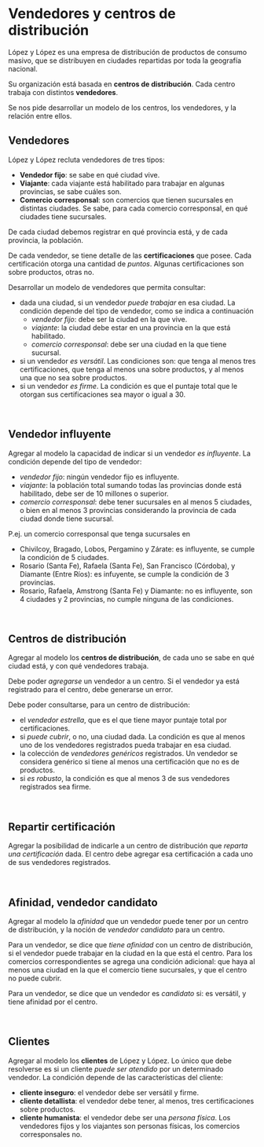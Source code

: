 # Vendedores y centros de distribución

López y López es una empresa de distribución de productos de consumo masivo, que se distribuyen en ciudades repartidas por toda la geografía nacional. 

Su organización está basada en **centros de distribución**. Cada centro trabaja con distintos **vendedores**.

Se nos pide desarrollar un modelo de los centros, los vendedores, y la relación entre ellos.


## Vendedores
López y López recluta vendedores de tres tipos:
- **Vendedor fijo**: se sabe en qué ciudad vive.
- **Viajante**: cada viajante está habilitado para trabajar en algunas provincias, se sabe cuáles son.
- **Comercio corresponsal**: son comercios que tienen sucursales en distintas ciudades. Se sabe, para cada comercio corresponsal, en qué ciudades tiene sucursales.

De cada ciudad debemos registrar en qué provincia está, y de cada provincia, la población.

De cada vendedor, se tiene detalle de las **certificaciones** que posee.
Cada certificación otorga una cantidad de _puntos_. Algunas certificaciones son sobre productos, otras no. 

Desarrollar un modelo de vendedores que permita consultar:
- dada una ciudad, si un vendedor _puede trabajar_ en esa ciudad. La condición depende del tipo de vendedor, como se indica a continuación
	- _vendedor fijo_: debe ser la ciudad en la que vive.
	- _viajante_: la ciudad debe estar en una provincia en la que está habilitado.
	- _comercio corresponsal_: debe ser una ciudad en la que tiene sucursal.
- si un vendedor _es versátil_. Las condiciones son: que tenga al menos tres certificaciones, que tenga al menos una sobre productos, y al menos una que no sea sobre productos.
- si un vendedor _es firme_. La condición es que el puntaje total que le otorgan sus certificaciones sea mayor o igual a 30.

<br>

## Vendedor influyente
Agregar al modelo la capacidad de indicar si un vendedor _es influyente_. La condición depende del tipo de vendedor:
- _vendedor fijo_: ningún vendedor fijo es influyente.
- _viajante_: la población total sumando todas las provincias donde está habilitado, debe ser de 10 millones o superior.
- _comercio corresponsal_: debe tener sucursales en al menos 5 ciudades, o bien en al menos 3 provincias considerando la provincia de cada ciudad donde tiene sucursal.

P.ej. un comercio corresponsal que tenga sucursales en
- Chivilcoy, Bragado, Lobos, Pergamino y Zárate: es influyente, se cumple la condición de 5 ciudades.
- Rosario (Santa Fe), Rafaela (Santa Fe), San Francisco (Córdoba), y Diamante (Entre Ríos): es infuyente, se cumple la condición de 3 provincias.
- Rosario, Rafaela, Amstrong (Santa Fe) y Diamante: no es influyente, son 4 ciudades y 2 provincias, no cumple ninguna de las condiciones.
 
<br>

## Centros de distribución
Agregar al modelo los **centros de distribución**, de cada uno se sabe en qué ciudad está, y con qué vendedores trabaja.

Debe poder _agregarse_ un vendedor a un centro. Si el vendedor ya está registrado para el centro, debe generarse un error.

Debe poder consultarse, para un centro de distribución:
- el _vendedor estrella_, que es el que tiene mayor puntaje total por certificaciones.
- si _puede cubrir_, o no, una ciudad dada. La condición es que al menos uno de los vendedores registrados pueda trabajar en esa ciudad.
- la colección de _vendedores genéricos_ registrados. Un vendedor se considera genérico si tiene al menos una certificación que no es de productos.
- si _es robusto_, la condición es que al menos 3 de sus vendedores registrados sea firme.

<br>

## Repartir certificación
Agregar la posibilidad de indicarle a un centro de distribución que _reparta una certificación_ dada. El centro debe agregar esa certificación a cada uno de sus vendedores registrados.

<br>

## Afinidad, vendedor candidato
Agregar al modelo la _afinidad_ que un vendedor puede tener por un centro de distribución, y la noción de _vendedor candidato_ para un centro.

Para un vendedor, se dice que _tiene afinidad_ con un centro de distribución, si el vendedor puede trabajar en la ciudad en la que está el centro. 
Para los comercios correspondientes se agrega una condición adicional: que haya al menos una ciudad en la que el comercio tiene sucursales, y que el centro no puede cubrir.

Para un vendedor, se dice que un vendedor es _candidato_ si: es versátil, y tiene afinidad por el centro.

<br>

## Clientes
Agregar al modelo los **clientes** de López y López. 
Lo único que debe resolverse es si un cliente _puede ser atendido_ por un determinado vendedor. La condición depende de las características del cliente:
- **cliente inseguro**: el vendedor debe ser versátil y firme.
- **cliente detallista**: el vendedor debe tener, al menos, tres certificaciones sobre productos.
- **cliente humanista**: el vendedor debe ser una _persona física_. Los vendedores fijos y los viajantes son personas físicas, los comercios corresponsales no.